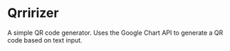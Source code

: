 Qrririzer
=========

A simple QR code generator. Uses the Google Chart API to generate a QR code based on text input. 
